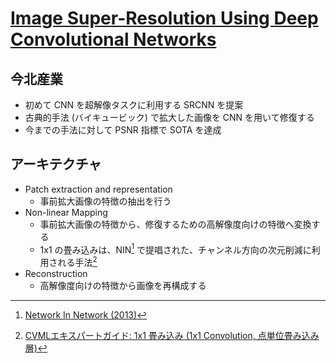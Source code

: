 # [Image Super-Resolution Using Deep Convolutional Networks](https://arxiv.org/abs/1501.00092)

## 今北産業

* 初めて CNN を超解像タスクに利用する SRCNN を提案
* 古典的手法 (バイキュービック) で拡大した画像を CNN を用いて修復する
* 今までの手法に対して PSNR 指標で SOTA を達成

## アーキテクチャ

* Patch extraction and representation
  * 事前拡大画像の特徴の抽出を行う
* Non-linear Mapping
  * 事前拡大画像の特徴から、修復するための高解像度向けの特徴へ変換する
  * 1x1 の畳み込みは、NIN[^NIN] で提唱された、チャンネル方向の次元削減に利用される手法[^1x1]
* Reconstruction
  * 高解像度向けの特徴から画像を再構成する

[^NIN]: [Network In Network (2013)](https://arxiv.org/abs/1312.4400)
[^1x1]: [CVMLエキスパートガイド: 1x1 畳み込み (1x1 Convolution, 点単位畳み込み層)](https://cvml-expertguide.net/terms/dl/layers/convolution-layer/1x1-convolution/)
